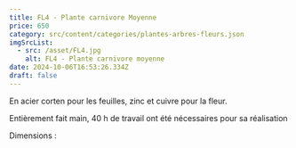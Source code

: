 ```yaml
---
title: FL4 - Plante carnivore Moyenne
price: 650
category: src/content/categories/plantes-arbres-fleurs.json
imgSrcList:
  - src: /asset/FL4.jpg
    alt: FL4 - Plante carnivore moyenne
date: 2024-10-06T16:53:26.334Z
draft: false
---
```


En acier corten pour les feuilles, zinc et cuivre pour la fleur.

Entièrement fait main, 40 h de travail ont été nécessaires pour sa réalisation

Dimensions :
